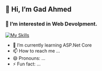 ## 👋 Hi, I’m Gad Ahmed 
### 👀 I’m interested in Web Devolpment.
[![My Skills](https://skillicons.dev/icons?i=HTML,CSS)](https://skillicons.dev)
- 🌱 I’m currently learning ASP.Net Core
- 📫 How to reach me ...
- 😄 Pronouns: ...
- ⚡ Fun fact: ...

<!---
gadahmed36/gadahmed36 is a ✨ special ✨ repository because its `README.md` (this file) appears on your GitHub profile.
You can click the Preview link to take a look at your changes.
--->
